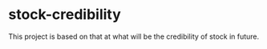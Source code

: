 # stock-credibility
This project is based on that at what will be the credibility of stock in future.
